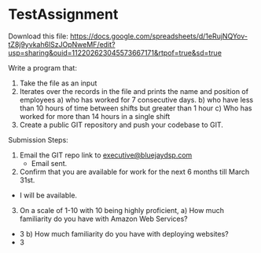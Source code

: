 # TestAssignment

Download this file:
https://docs.google.com/spreadsheets/d/1eRujNQYov-tZ8j9yvkah6lSzJOpNweMF/edit?usp=sharing&ouid=112202623045573667171&rtpof=true&sd=true

Write a program that:
1. Take the file as an input
2. Iterates over the records in the file and prints the name and position of employees 
      a) who has worked for 7 consecutive days.
      b) who have less than 10 hours of time between shifts but greater than 1 hour
      c) Who has worked for more than 14 hours in a single shift
3. Create a public GIT repository and push your codebase to GIT. 

Submission Steps:
1. Email the GIT repo link to executive@bluejaydsp.com
   - Email sent.
2. Confirm that you are available for work for the next 6 months till March 31st.
  - I will be available.
3. On a scale of 1-10 with 10 being highly proficient, 
a) How much familiarity do you have with Amazon Web Services?
  - 3
b) How much familiarity do you have with deploying websites?
  - 3
